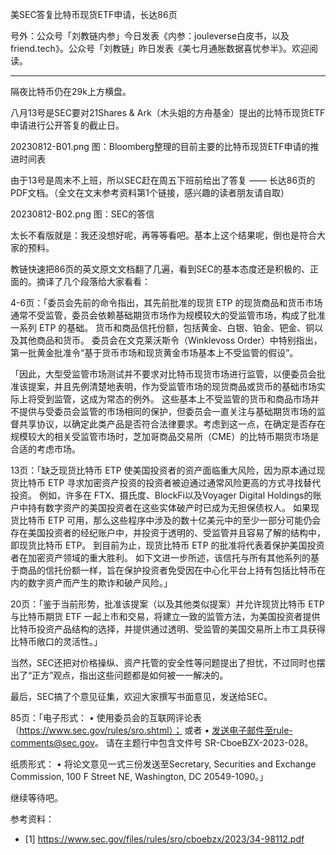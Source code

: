 
美SEC答复比特币现货ETF申请，长达86页

号外：公众号「刘教链内参」今日发表《内参：jouleverse白皮书，以及friend.tech》。公众号「刘教链」昨日发表《美七月通胀数据喜忧参半》。欢迎阅读。

* * *

隔夜比特币仍在29k上方横盘。

八月13号是SEC要对21Shares & Ark（木头姐的方舟基金）提出的比特币现货ETF申请进行公开答复的截止日。

20230812-B01.png
图：Bloomberg整理的目前主要的比特币现货ETF申请的推进时间表

由于13号是周末不上班，所以SEC赶在周五下班前给出了答复 —— 长达86页的PDF文档。（全文在文末参考资料第1个链接，感兴趣的读者朋友请自取）

20230812-B02.png
图：SEC的答信

太长不看版就是：我还没想好呢，再等等看吧。基本上这个结果呢，倒也是符合大家的预料。

教链快速把86页的英文原文文档翻了几遍，看到SEC的基本态度还是积极的、正面的。摘译了几个段落给大家看看：

4-6页：「委员会先前的命令指出，其先前批准的现货 ETP 的现货商品和货币市场通常不受监管，委员会依赖基础期货市场作为规模较大的受监管市场，构成了批准一系列 ETP 的基础。 货币和商品信托份额，包括黄金、白银、铂金、钯金、铜以及其他商品和货币。 委员会在文克莱沃斯令（Winklevoss Order）中特别指出，第一批黄金批准令“基于货币市场和现货黄金市场基本上不受监管的假设”。

「因此，大型受监管市场测试并不要求对比特币现货市场进行监管，以便委员会批准该提案，并且先例清楚地表明，作为受监管市场的现货商品或货币的基础市场实际上将受到监管，这成为常态的例外。 这些基本上不受监管的货币和商品市场并不提供与受委员会监管的市场相同的保护，但委员会一直关注与基础期货市场的监督共享协议，以确定此类产品是否符合法律要求。考虑到这一点，在确定是否存在规模较大的相关受监管市场时，芝加哥商品交易所（CME）的比特币期货市场是合适的考虑市场。

13页：「缺乏现货比特币 ETP 使美国投资者的资产面临重大风险，因为原本通过现货比特币 ETP 寻求加密资产投资的投资者被迫通过通常风险更高的方式寻找替代投资。 例如，许多在 FTX、摄氏度、BlockFi以及Voyager Digital Holdings的账户中持有数字资产的美国投资者在这些实体破产时已成为无担保债权人。 如果现货比特币 ETP 可用，那么这些程序中涉及的数十亿美元中的至少一部分可能仍会存在美国投资者的经纪账户中，并投资于透明的、受监管并且容易了解的结构中，即现货比特币 ETP。 到目前为止，现货比特币 ETP 的批准将代表着保护美国投资者在加密资产领域的重大胜利。 如下文进一步所述，该信托与所有其他系列的基于商品的信托份额一样，旨在保护投资者免受因在中心化平台上持有包括比特币在内的数字资产而产生的欺诈和破产风险。」

20页：「鉴于当前形势，批准该提案（以及其他类似提案）并允许现货比特币 ETP 与比特币期货 ETF 一起上市和交易，将建立一致的监管方法，为美国投资者提供比特币投资产品结构的选择，并提供通过透明、受监管的美国交易所上市工具获得比特币敞口的灵活性。」

当然，SEC还把对价格操纵、资产托管的安全性等问题提出了担忧，不过同时也摆出了“正方”观点，指出这些问题都是如何被一一解决的。

最后，SEC搞了个意见征集，欢迎大家撰写书面意见，发送给SEC。

85页：「电子形式：
• 使用委员会的互联网评论表
（https://www.sec.gov/rules/sro.shtml）； 或者
• 发送电子邮件至rule-comments@sec.gov。 请在主题行中包含文件号 SR-CboeBZX-2023-028。

纸质形式：
• 将论文意见一式三份发送至Secretary, Securities and Exchange Commission, 100 F Street NE, Washington, DC 20549-1090。」

继续等待吧。


参考资料：
- [1] https://www.sec.gov/files/rules/sro/cboebzx/2023/34-98112.pdf



